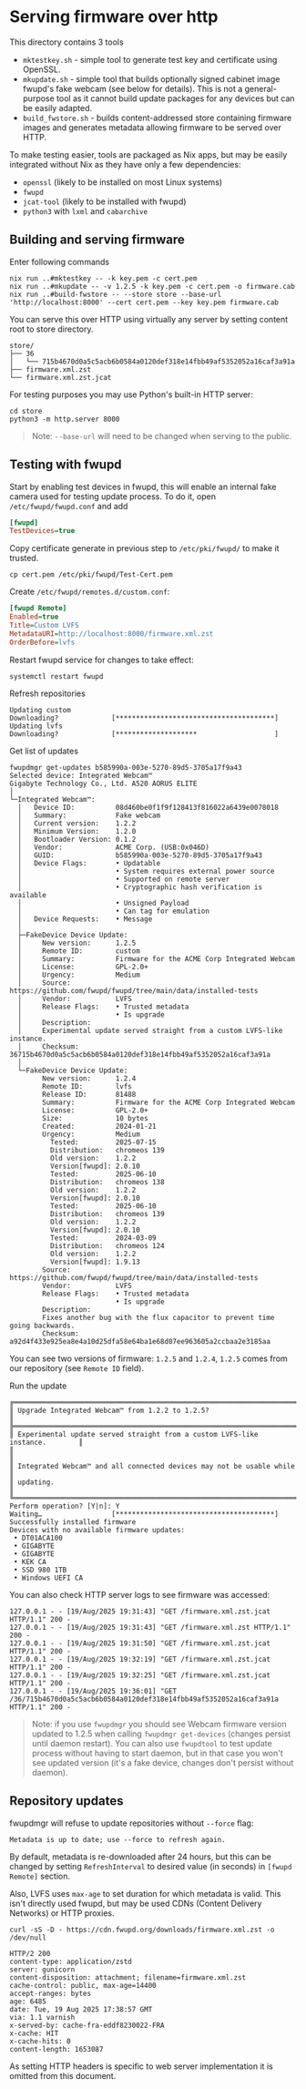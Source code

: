 # Serving firmware over http

This directory contains 3 tools

- `mktestkey.sh` - simple tool to generate test key and certificate using
  OpenSSL.
- `mkupdate.sh` - simple tool that builds optionally signed cabinet image fwupd's
  fake webcam (see below for details). This is not a general-purpose tool as it
  cannot build update packages for any devices but can be easily adapted.
- `build_fwstore.sh` - builds content-addressed store containing firmware images
  and generates metadata allowing firmware to be served over HTTP.

To make testing easier, tools are packaged as Nix apps, but may be easily
integrated without Nix as they have only a few dependencies:

- `openssl` (likely to be installed on most Linux systems)
- `fwupd`
- `jcat-tool` (likely to be installed with fwupd)
- `python3` with `lxml` and `cabarchive`

## Building and serving firmware

Enter following commands

```shell
nix run ..#mktestkey -- -k key.pem -c cert.pem
nix run ..#mkupdate -- -v 1.2.5 -k key.pem -c cert.pem -o firmware.cab
nix run ..#build-fwstore -- --store store --base-url 'http://localhost:8000' --cert cert.pem --key key.pem firmware.cab
```

You can serve this over HTTP using virtually any server by setting content root
to store directory.

```shell
store/
├── 36
│   └── 715b4670d0a5c5acb6b0584a0120def318e14fbb49af5352052a16caf3a91a
├── firmware.xml.zst
└── firmware.xml.zst.jcat
```

For testing purposes you may use Python's built-in HTTP server:

```shell
cd store
python3 -m http.server 8000
```

> Note: `--base-url` will need to be changed when serving to the public.

## Testing with fwupd

Start by enabling test devices in fwupd, this will enable an internal fake
camera used for testing update process. To do it, open `/etc/fwupd/fwupd.conf`
and add

```ini
[fwupd]
TestDevices=true
```

Copy certificate generate in previous step to `/etc/pki/fwupd/` to make it
trusted.

```shell
cp cert.pem /etc/pki/fwupd/Test-Cert.pem
```

Create `/etc/fwupd/remotes.d/custom.conf`:

```ini
[fwupd Remote]
Enabled=true
Title=Custom LVFS
MetadataURI=http://localhost:8000/firmware.xml.zst
OrderBefore=lvfs
```

Restart fwupd service for changes to take effect:

```shell
systemctl restart fwupd
```

Refresh repositories

```shell
Updating custom
Downloading?             [***************************************]
Updating lvfs
Downloading?             [********************                   ]
```

Get list of updates

```shell
fwupdmgr get-updates b585990a-003e-5270-89d5-3705a17f9a43
Selected device: Integrated Webcam™
Gigabyte Technology Co., Ltd. A520 AORUS ELITE
│
└─Integrated Webcam™:
  │   Device ID:          08d460be0f1f9f128413f816022a6439e0078018
  │   Summary:            Fake webcam
  │   Current version:    1.2.2
  │   Minimum Version:    1.2.0
  │   Bootloader Version: 0.1.2
  │   Vendor:             ACME Corp. (USB:0x046D)
  │   GUID:               b585990a-003e-5270-89d5-3705a17f9a43
  │   Device Flags:       • Updatable
  │                       • System requires external power source
  │                       • Supported on remote server
  │                       • Cryptographic hash verification is available
  │                       • Unsigned Payload
  │                       • Can tag for emulation
  │   Device Requests:    • Message
  │ 
  ├─FakeDevice Device Update:
  │     New version:      1.2.5
  │     Remote ID:        custom
  │     Summary:          Firmware for the ACME Corp Integrated Webcam
  │     License:          GPL-2.0+
  │     Urgency:          Medium
  │     Source:           https://github.com/fwupd/fwupd/tree/main/data/installed-tests
  │     Vendor:           LVFS
  │     Release Flags:    • Trusted metadata
  │                       • Is upgrade
  │     Description:      
  │     Experimental update served straight from a custom LVFS-like instance.
  │     Checksum:         36715b4670d0a5c5acb6b0584a0120def318e14fbb49af5352052a16caf3a91a
  │   
  └─FakeDevice Device Update:
        New version:      1.2.4
        Remote ID:        lvfs
        Release ID:       81488
        Summary:          Firmware for the ACME Corp Integrated Webcam
        License:          GPL-2.0+
        Size:             10 bytes
        Created:          2024-01-21
        Urgency:          Medium
          Tested:         2025-07-15
          Distribution:   chromeos 139
          Old version:    1.2.2
          Version[fwupd]: 2.0.10
          Tested:         2025-06-10
          Distribution:   chromeos 138
          Old version:    1.2.2
          Version[fwupd]: 2.0.10
          Tested:         2025-06-10
          Distribution:   chromeos 139
          Old version:    1.2.2
          Version[fwupd]: 2.0.10
          Tested:         2024-03-09
          Distribution:   chromeos 124
          Old version:    1.2.2
          Version[fwupd]: 1.9.13
        Source:           https://github.com/fwupd/fwupd/tree/main/data/installed-tests
        Vendor:           LVFS
        Release Flags:    • Trusted metadata
                          • Is upgrade
        Description:      
        Fixes another bug with the flux capacitor to prevent time going backwards.
        Checksum:         a92d4f433e925ea8e4a10d25dfa58e64ba1e68d07ee963605a2ccbaa2e3185aa
```

You can see two versions of firmware: `1.2.5` and `1.2.4`, `1.2.5` comes from
our repository (see `Remote ID` field).

Run the update

```shell
╔══════════════════════════════════════════════════════════════════════════════╗
║ Upgrade Integrated Webcam™ from 1.2.2 to 1.2.5?                              ║
╠══════════════════════════════════════════════════════════════════════════════╣
║ Experimental update served straight from a custom LVFS-like instance.        ║
║                                                                              ║
║ Integrated Webcam™ and all connected devices may not be usable while         ║
║ updating.                                                                    ║
╚══════════════════════════════════════════════════════════════════════════════╝
Perform operation? [Y|n]: Y
Waiting…                 [***************************************]
Successfully installed firmware
Devices with no available firmware updates:
 • DT01ACA100
 • GIGABYTE
 • GIGABYTE
 • KEK CA
 • SSD 980 1TB
 • Windows UEFI CA
```

You can also check HTTP server logs to see firmware was accessed:

```ignore
127.0.0.1 - - [19/Aug/2025 19:31:43] "GET /firmware.xml.zst.jcat HTTP/1.1" 200 -
127.0.0.1 - - [19/Aug/2025 19:31:43] "GET /firmware.xml.zst HTTP/1.1" 200 -
127.0.0.1 - - [19/Aug/2025 19:31:50] "GET /firmware.xml.zst.jcat HTTP/1.1" 200 -
127.0.0.1 - - [19/Aug/2025 19:32:19] "GET /firmware.xml.zst.jcat HTTP/1.1" 200 -
127.0.0.1 - - [19/Aug/2025 19:32:25] "GET /firmware.xml.zst.jcat HTTP/1.1" 200 -
127.0.0.1 - - [19/Aug/2025 19:36:01] "GET /36/715b4670d0a5c5acb6b0584a0120def318e14fbb49af5352052a16caf3a91a HTTP/1.1" 200 -
```

> Note: if you use `fwupdmgr` you should see Webcam firmware version updated to
> 1.2.5 when calling `fwupdmgr get-devices` (changes persist until daemon
> restart). You can also use `fwupdtool` to test update process without having
> to start daemon, but in that case you won't see updated version (it's a fake
> device, changes don't persist without daemon).

## Repository updates

fwupdmgr will refuse to update repositories without `--force` flag:

```ignore
Metadata is up to date; use --force to refresh again.
```

By default, metadata is re-downloaded after 24 hours, but this can be changed
by setting `RefreshInterval` to desired value (in seconds) in `[fwupd Remote]`
section.

Also, LVFS uses `max-age` to set duration for which metadata is valid. This
isn't directly used fwupd, but may be used CDNs (Content Delivery Networks) or
HTTP proxies.

```shell
curl -sS -D - https://cdn.fwupd.org/downloads/firmware.xml.zst -o /dev/null

HTTP/2 200 
content-type: application/zstd
server: gunicorn
content-disposition: attachment; filename=firmware.xml.zst
cache-control: public, max-age=14400
accept-ranges: bytes
age: 6485
date: Tue, 19 Aug 2025 17:38:57 GMT
via: 1.1 varnish
x-served-by: cache-fra-eddf8230022-FRA
x-cache: HIT
x-cache-hits: 0
content-length: 1653087
```

As setting HTTP headers is specific to web server implementation it is omitted
from this document.
